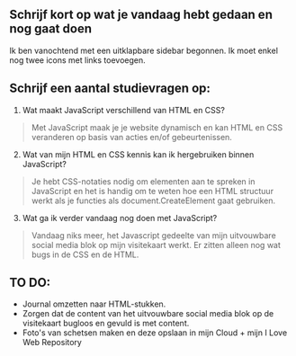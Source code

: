 ## Schrijf kort op wat je vandaag hebt gedaan en nog gaat doen

Ik ben vanochtend met een uitklapbare sidebar begonnen. Ik moet enkel nog twee icons met links toevoegen.

## Schrijf een aantal studievragen op:

1. Wat maakt JavaScript verschillend van HTML en CSS?

> Met JavaScript maak je je website dynamisch en kan HTML en CSS veranderen op basis van acties en/of gebeurtenissen.

2. Wat van mijn HTML en CSS kennis kan ik hergebruiken binnen JavaScript?

> Je hebt CSS-notaties nodig om elementen aan te spreken in JavaScript en het is handig om te weten hoe een HTML structuur werkt als je functies als document.CreateElement gaat gebruiken.

3. Wat ga ik verder vandaag nog doen met JavaScript?

> Vandaag niks meer, het Javascript gedeelte van mijn uitvouwbare social media blok op mijn visitekaart werkt. Er zitten alleen nog wat bugs in de CSS en de HTML.

## TO DO:

* Journal omzetten naar HTML-stukken.
* Zorgen dat de content van het uitvouwbare social media blok op de visitekaart bugloos en gevuld is met content.
* Foto's van schetsen maken en deze opslaan in mijn Cloud + mijn I Love Web Repository
